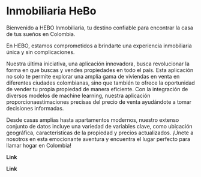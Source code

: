 # Inmobiliaria HeBo

Bienvenido a HEBO Inmobiliaria, tu destino confiable para encontrar la casa de tus sueños en Colombia.

En HEBO, estamos comprometidos a brindarte una experiencia inmobiliaria única y sin complicaciones.

Nuestra última iniciativa, una aplicación innovadora, busca revolucionar la forma en que buscas y vendes propiedades en todo el país. Esta aplicación no solo te permite explorar una amplia gama de viviendas en venta en diferentes ciudades colombianas, sino que también te ofrece la oportunidad de vender tu propia propiedad de manera eficiente. Con la integración de diversos modelos de machine learning, nuestra aplicación proporcionaestimaciones precisas del precio de venta ayudándote a tomar decisiones informadas.

Desde casas amplias hasta apartamentos modernos, nuestro extenso conjunto de datos incluye una variedad de variables clave, como ubicación geográfica, características de la propiedad y precios actualizados. ¡Únete a nosotros en esta emocionante aventura y encuentra el lugar perfecto para llamar hogar en Colombia!

**Link**

**Link**

```{tableofcontents}
```
